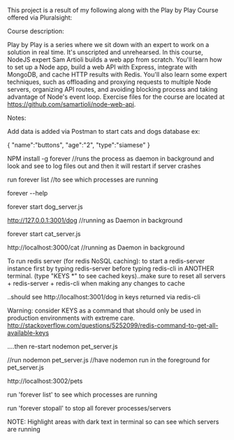 This project is a result of my following along with the Play by Play Course offered via Pluralsight:

Course description:

Play by Play is a series where we sit down with an expert to work on a solution in real time. It's unscripted and unrehearsed. In this course, NodeJS expert Sam Artioli builds a web app from scratch. You'll learn how to set up a Node app, build a web API with Express, integrate with MongoDB, and cache HTTP results with Redis. You'll also learn some expert techniques, such as offloading and proxying requests to multiple Node servers, organizing API routes, and avoiding blocking process and taking advantage of Node's event loop. Exercise files for the course are located at https://github.com/samartioli/node-web-api.

Notes:

Add data is added via Postman to start cats and dogs database
ex:

{
  "name":"buttons",
  "age":"2",
  "type":"siamese"
}

NPM install -g forever //runs the process as daemon in background and look and see to log files out and then it will restart if server crashes


run forever list //to see which processes are running

forever --help

forever start dog_server.js

http://127.0.0.1:3001/dog //running as Daemon in background

forever start cat_server.js

http://localhost:3000/cat //running as Daemon in background


To run redis server (for redis NoSQL caching): to start a redis-server instance first by typing redis-server before typing redis-cli in ANOTHER terminal. (type "KEYS *" to see cached keys)..make sure to reset all servers + redis-server + redis-cli when making any changes to cache


..should see http://localhost:3001/dog in keys returned via redis-cli

Warning: consider KEYS as a command that should only be used in production environments with extreme care.
http://stackoverflow.com/questions/5252099/redis-command-to-get-all-available-keys

....then re-start nodemon pet_server.js

//run nodemon pet_server.js //have nodemon run in the foreground for pet_server.js

http://localhost:3002/pets


run 'forever list' to see which processes are running

run 'forever stopall' to stop all forever processes/servers

NOTE: Highlight areas with dark text in terminal
so can see which servers are running
